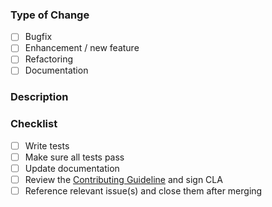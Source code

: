 ### Type of Change

<!-- Select the type of your PR -->

- [ ] Bugfix
- [ ] Enhancement / new feature
- [ ] Refactoring
- [ ] Documentation

### Description

<!-- Please describe your pull request -->

### Checklist

<!-- Please go through this checklist and make sure all applicable tasks have been done -->

- [ ] Write tests
- [ ] Make sure all tests pass
- [ ] Update documentation
- [ ] Review the [Contributing Guideline](../blob/master/CONTRIBUTING.md) and sign CLA
- [ ] Reference relevant issue(s) and close them after merging
